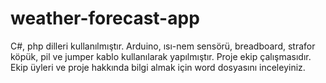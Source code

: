 # weather-forecast-app
C#, php dilleri kullanılmıştır. Arduino, ısı-nem sensörü, breadboard, strafor köpük, pil ve jumper kablo kullanılarak yapılmıştır. Proje ekip çalışmasıdır. Ekip üyleri ve proje hakkında bilgi almak için word dosyasını inceleyiniz.
